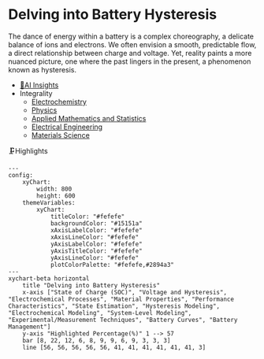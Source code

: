 # Delving into Battery Hysteresis
The dance of energy within a battery is a complex choreography, a delicate balance of ions and electrons. We often envision a smooth, predictable flow, a direct relationship between charge and voltage. Yet, reality paints a more nuanced picture, one where the past lingers in the present, a phenomenon known as hysteresis.
- [🧠AI Insights](https://viadean.notion.site/Delving-into-Battery-Hysteresis-1651ae7b9a3280daa443fdcb83597a00?pvs=4)
- Integrality
  - [Electrochemistry](https://viadean.notion.site/Electrochemistry-1751ae7b9a32801eb009d647c2feb491?pvs=4)
  - [Physics](https://viadean.notion.site/Physics-1a51ae7b9a3280799b42fe620aa30907?pvs=4)
  - [Applied Mathematics and Statistics](https://viadean.notion.site/Applied-Mathematics-and-Statistics-1a51ae7b9a328089b257dfc0888d4fd5?pvs=4)
  - [Electrical Engineering](https://viadean.notion.site/Electrical-Engineering-1a51ae7b9a3280b28420fe77e05fe5e0?pvs=4)
  - [Materials Science](https://viadean.notion.site/Materials-Science-1a51ae7b9a328019827fd2f066e82b0f?pvs=4)
 
🗜️Highlights
```mermaid
---
config:
    xyChart:
        width: 800
        height: 600
    themeVariables:
        xyChart:
            titleColor: "#fefefe"
            backgroundColor: "#15151a"
            xAxisLabelColor: "#fefefe"
            xAxisLineColor: "#fefefe"
            yAxisLabelColor: "#fefefe"
            yAxisTitleColor: "#fefefe"
            yAxisLineColor: "#fefefe"
            plotColorPalette: "#fefefe,#2894a3"
---
xychart-beta horizontal
    title "Delving into Battery Hysteresis"
    x-axis ["State of Charge (SOC)", "Voltage and Hysteresis", "Electrochemical Processes", "Material Properties", "Performance Characteristics", "State Estimation", "Hysteresis Modeling", "Electrochemical Modeling", "System-Level Modeling", "Experimental/Measurement Techniques", "Battery Curves", "Battery Management"]
    y-axis "Highlighted Percentage(%)" 1 --> 57
    bar [8, 22, 12, 6, 8, 9, 9, 6, 9, 3, 3, 3]
    line [56, 56, 56, 56, 56, 41, 41, 41, 41, 41, 41, 3]
```
